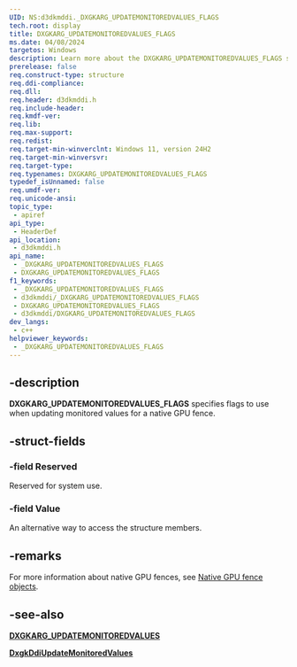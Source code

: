 ```yaml
---
UID: NS:d3dkmddi._DXGKARG_UPDATEMONITOREDVALUES_FLAGS
tech.root: display
title: DXGKARG_UPDATEMONITOREDVALUES_FLAGS
ms.date: 04/08/2024
targetos: Windows
description: Learn more about the DXGKARG_UPDATEMONITOREDVALUES_FLAGS structure.
prerelease: false
req.construct-type: structure
req.ddi-compliance: 
req.dll: 
req.header: d3dkmddi.h
req.include-header: 
req.kmdf-ver: 
req.lib: 
req.max-support: 
req.redist: 
req.target-min-winverclnt: Windows 11, version 24H2
req.target-min-winversvr: 
req.target-type: 
req.typenames: DXGKARG_UPDATEMONITOREDVALUES_FLAGS
typedef_isUnnamed: false
req.umdf-ver: 
req.unicode-ansi: 
topic_type:
 - apiref
api_type:
 - HeaderDef
api_location:
 - d3dkmddi.h
api_name:
 - _DXGKARG_UPDATEMONITOREDVALUES_FLAGS
 - DXGKARG_UPDATEMONITOREDVALUES_FLAGS
f1_keywords:
 - _DXGKARG_UPDATEMONITOREDVALUES_FLAGS
 - d3dkmddi/_DXGKARG_UPDATEMONITOREDVALUES_FLAGS
 - DXGKARG_UPDATEMONITOREDVALUES_FLAGS
 - d3dkmddi/DXGKARG_UPDATEMONITOREDVALUES_FLAGS
dev_langs:
 - c++
helpviewer_keywords:
 - _DXGKARG_UPDATEMONITOREDVALUES_FLAGS
---
```


## -description

**DXGKARG_UPDATEMONITOREDVALUES_FLAGS** specifies flags to use when updating monitored values for a native GPU fence.

## -struct-fields

### -field Reserved

Reserved for system use.

### -field Value

An alternative way to access the structure members.

## -remarks

For more information about native GPU fences, see [Native GPU fence objects](/windows-hardware/drivers/display/native-gpu-fence-objects).

## -see-also

[**DXGKARG_UPDATEMONITOREDVALUES**](ns-d3dkmddi-dxgkarg_updatemonitoredvalues.md)

[**DxgkDdiUpdateMonitoredValues**](nc-d3dkmddi-dxgkddi_updatemonitoredvalues.md)
